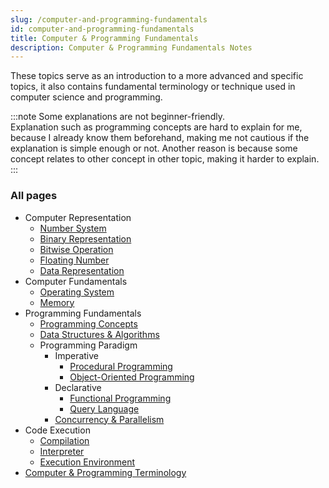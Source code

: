 ```yaml
---
slug: /computer-and-programming-fundamentals
id: computer-and-programming-fundamentals
title: Computer & Programming Fundamentals
description: Computer & Programming Fundamentals Notes
---
```


These topics serve as an introduction to a more advanced and specific topics, it also contains fundamental terminology or technique used in computer science and programming.

:::note
Some explanations are not beginner-friendly.  
Explanation such as programming concepts are hard to explain for me, because I already know them beforehand, making me not cautious if the explanation is simple enough or not. Another reason is because some concept relates to other concept in other topic, making it harder to explain.
:::

### All pages

- Computer Representation
  - [Number System](computer-and-programming-fundamentals/number-system)
  - [Binary Representation](computer-and-programming-fundamentals/binary-representation)
  - [Bitwise Operation](computer-and-programming-fundamentals/bitwise-operation)
  - [Floating Number](computer-and-programming-fundamentals/floating-number)
  - [Data Representation](computer-and-programming-fundamentals/data-representation)
- Computer Fundamentals
  - [Operating System](computer-and-programming-fundamentals/operating-system)
  - [Memory](computer-and-programming-fundamentals/memory)
- Programming Fundamentals
  - [Programming Concepts](computer-and-programming-fundamentals/programming-concepts)
  - [Data Structures & Algorithms](computer-and-programming-fundamentals/data-structures-and-algorithms)
  - Programming Paradigm
    - Imperative
      - [Procedural Programming](computer-and-programming-fundamentals/procedural-programming)
      - [Object-Oriented Programming](computer-and-programming-fundamentals/object-oriented-programming)
    - Declarative
      - [Functional Programming](computer-and-programming-fundamentals/functional-programming)
      - [Query Language](computer-and-programming-fundamentals/query-language)
    - [Concurrency & Parallelism](computer-and-programming-fundamentals/concurrency-and-parallelism)
- Code Execution
  - [Compilation](computer-and-programming-fundamentals/compilation)
  - [Interpreter](computer-and-programming-fundamentals/interpreter)
  - [Execution Environment](computer-and-programming-fundamentals/execution-environment)
- [Computer & Programming Terminology](computer-and-programming-fundamentals/computer-and-programming-terminology)

